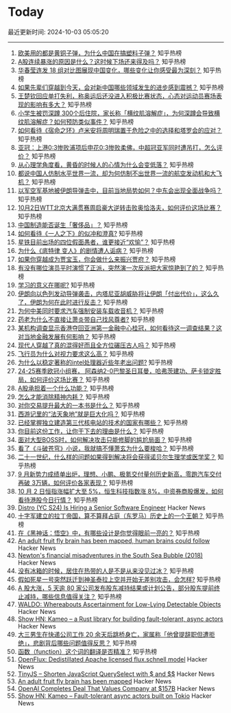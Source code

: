 # Today

最近更新时间: 2024-10-03 05:05:20

--- 
1. [欧美用的都是黄铜子弹，为什么中国在搞塑料子弹？](https://www.zhihu.com/question/683866403) 知乎热榜
2. [A股连续暴涨的原因是什么？这时候下场还来得及吗？](https://www.zhihu.com/question/699241081) 知乎热榜
3. [华春莹连发 18 组对比图展现中国变化，哪些变化让你感受最为深刻？](https://www.zhihu.com/question/715412084) 知乎热榜
4. [如果先辈们穿越到今天，会对新中国哪些领域发生的进步感到震撼？](https://www.zhihu.com/question/667514631) 知乎热榜
5. [王楚钦回应单打失利，称奥运后还没进入积极比赛状态，心态对运动员赛场表现的影响有多大？](https://www.zhihu.com/question/720881726) 知乎热榜
6. [小学生被罚深蹲 300个后住院，家长称「横纹肌溶解症」，为何深蹲会导致横纹肌溶解症？如何预防类似事件？](https://www.zhihu.com/question/684464045) 知乎热榜
7. [如何看待《宿命之环》卢米安将周明瑞置于危险之中的选择和塔罗会的应对？](https://www.zhihu.com/question/707427077) 知乎热榜
8. [亚冠：上港0:3惨败浦项后申花0:3惨败柔佛，中超冠亚军同时遭吊打，怎么评价？](https://www.zhihu.com/question/711504408) 知乎热榜
9. [从心理学角度看，黄昏的时候人的心情为什么会变低落？](https://www.zhihu.com/question/668118334) 知乎热榜
10. [都说中国人仿制水平世界一流，却为何仿制不出世界一流的航空发动机和大飞机？](https://www.zhihu.com/question/20615617) 知乎热榜
11. [以军空军基地被伊朗导弹击中，目前当地局势如何？中东会出现全面战争吗？](https://www.zhihu.com/question/720953655) 知乎热榜
12. [10月2日WTT北京大满贯赛周启豪大逆转击败奥恰洛夫，如何评价这场比赛？](https://www.zhihu.com/question/720657233) 知乎热榜
13. [中国制造能否诞生「奢侈品」？](https://www.zhihu.com/question/19825959) 知乎热榜
14. [如何看待《一人之下》的似冲和澄真?](https://www.zhihu.com/question/648615447) 知乎热榜
15. [星铁目前出场的四位假面愚者，谁更接近“欢愉”？](https://www.zhihu.com/question/654369851) 知乎热榜
16. [为什么《底特律 变人》的剧情遭人诟病？](https://www.zhihu.com/question/317365784) 知乎热榜
17. [如果你穿越成为贾宝玉，你会做什么来振兴贾府？](https://www.zhihu.com/question/398693305) 知乎热榜
18. [有没有哪位演员平时演惯了正派，突然演一次反派把大家惊艳到了的？](https://www.zhihu.com/question/665540972) 知乎热榜
19. [学习的意义在哪呢?](https://www.zhihu.com/question/711302747) 知乎热榜
20. [伊朗向以色列发动导弹袭击，内塔尼亚胡威胁将让伊朗「付出代价」，这么久了，伊朗为何在此时进行反击？](https://www.zhihu.com/question/715998766) 知乎热榜
21. [为何中美同时要求汽车强制安装车载收音机？](https://www.zhihu.com/question/684988344) 知乎热榜
22. [药老为什么不直接让萧炎带自己找风尊者?](https://www.zhihu.com/question/591764520) 知乎热榜
23. [某机构调查显示香港夺回亚洲第一金融中心桂冠，如何看待这一调查结果？这对当地金融发展有何影响？](https://www.zhihu.com/question/668150258) 知乎热榜
24. [现代人穿越了真的混得好而且全方位碾压古人吗？](https://www.zhihu.com/question/584744336) 知乎热榜
25. [飞行员为什么对视力要求这么高？](https://www.zhihu.com/question/430955967) 知乎热榜
26. [为什么以稳定著称的intel处理器近些年老出问题?](https://www.zhihu.com/question/669871770) 知乎热榜
27. [24-25赛季欧冠小组赛， 阿森纳2-0巴黎圣日耳曼，哈弗茨建功、萨卡锁定胜局，如何评价这场比赛？](https://www.zhihu.com/question/712858418) 知乎热榜
28. [A股承担着一个什么功能？](https://www.zhihu.com/question/633366326) 知乎热榜
29. [怎么才能消除精神内耗？](https://www.zhihu.com/question/664466671) 知乎热榜
30. [对你交易提升最大的一本书是什么？](https://www.zhihu.com/question/651942944) 知乎热榜
31. [西游记里的“法天象地”就是巨大化吗？](https://www.zhihu.com/question/57553208) 知乎热榜
32. [已经掌握独立建造第三代核电站的技术的国家有哪些？](https://www.zhihu.com/question/19700567) 知乎热榜
33. [你目前这份工作，让你干下去的理由是什么？](https://www.zhihu.com/question/688787991) 知乎热榜
34. [面对大型BOSS时，如何解决攻击只能修脚的尴尬局面？](https://www.zhihu.com/question/666689409) 知乎热榜
35. [看了《斗破苍穹》小说，我就搞不懂萧玄为什么要梭哈？](https://www.zhihu.com/question/639893743) 知乎热榜
36. [二十一世纪，什么样的问题如果得到解决将会获得诺贝尔生理学或医学奖？](https://www.zhihu.com/question/700869904) 知乎热榜
37. [9 月新势力成绩单出炉，理想、小鹏、极氪交付量创历史新高，零跑汽车交付再破 3万辆，如何评价各家表现？](https://www.zhihu.com/question/707935476) 知乎热榜
38. [10 月 2 日恒指涨幅扩大至 5%，恒生科技指数涨 8%，中资券商股爆发，如何看待港股今日行情？](https://www.zhihu.com/question/716553257) 知乎热榜
39. [Distro (YC S24) Is Hiring a Senior Software Engineer](https://www.ycombinator.com/companies/distro/jobs/nZB8oET-senior-software-engineer) Hacker News
40. [十字军建立的拉丁帝国，算不算拜占庭（东罗马）历史上的一个王朝？](https://www.zhihu.com/question/278011668) 知乎热榜
41. [在《黑神话：悟空》中，有哪些设计是你觉得眼前一亮的？](https://www.zhihu.com/question/665523278) 知乎热榜
42. [An adult fruit fly brain has been mapped, human brains could follow](https://www.economist.com/science-and-technology/2024/10/02/an-adult-fruit-fly-brain-has-been-mapped-human-brains-could-follow) Hacker News
43. [Newton's financial misadventures in the South Sea Bubble (2018)](https://royalsocietypublishing.org/doi/10.1098/rsnr.2018.0018) Hacker News
44. [没有冰箱的时候，居住在热带的人是不是从来没见过冰？](https://www.zhihu.com/question/39562985) 知乎热榜
45. [假如死星一号突然跃迁到神圣泰拉上空并开始无差别攻击，会怎样?](https://www.zhihu.com/question/657104475) 知乎热榜
46. [A 股大涨，5 天逾 80 家公司发布股东减持结果或计划公告，部分股东提前终止减持，哪些信息值得关注？](https://www.zhihu.com/question/705775414) 知乎热榜
47. [WALDO: Whereabouts Ascertainment for Low-Lying Detectable Objects](https://github.com/stephansturges/WALDO) Hacker News
48. [Show HN: Kameo – a Rust library for building fault-tolerant, async actors](https://github.com/tqwewe/kameo) Hacker News
49. [大三男生在快递公司工作 20 余天后跳桥身亡，家属称「他曾提辞职但遭拒绝」，悲剧背后哪些问题值得反思？](https://www.zhihu.com/question/688927957) 知乎热榜
50. [函数（function）这个词的翻译是否精准？](https://www.zhihu.com/question/26742260) 知乎热榜
51. [OpenFlux: Dedistillated Apache licensed flux.schnell model](https://huggingface.co/ostris/OpenFLUX.1) Hacker News
52. [TinyJS – Shorten JavaScript QuerySelect with $ and $$](https://github.com/victorqribeiro/TinyJS) Hacker News
53. [An adult fruit fly brain has been mapped](https://www.economist.com/science-and-technology/2024/10/02/an-adult-fruit-fly-brain-has-been-mapped-human-brains-could-follow) Hacker News
54. [OpenAI Completes Deal That Values Company at $157B](https://www.nytimes.com/2024/10/02/technology/openai-valuation-150-billion.html) Hacker News
55. [Show HN: Kameo – Fault-tolerant async actors built on Tokio](https://github.com/tqwewe/kameo) Hacker News

